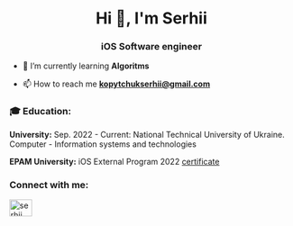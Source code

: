 <h1 align="center">Hi 👋, I'm Serhii</h1>
<h3 align="center">iOS Software engineer</h3>

- 🌱 I’m currently learning **Algoritms**

- 📫 How to reach me **kopytchukserhii@gmail.com**

### 🎓 Education:

**University:** Sep. 2022 - Current: National Technical University of Ukraine. Computer - Information systems and technologies

**EPAM University:** iOS External Program 2022 [certificate](https://certificates.epam.com/certificates/deed122b-c213-416f-96e0-38b10227f48c)

<h3 align="left">Connect with me:</h3>
<p align="left">

<a href="https://www.linkedin.com/in/serhii-kopytchuk/" target="blank"><img align="center" src="https://raw.githubusercontent.com/rahuldkjain/github-profile-readme-generator/master/src/images/icons/Social/linked-in-alt.svg" alt="serhii kopytchuk" height="30" width="40" /></a>
